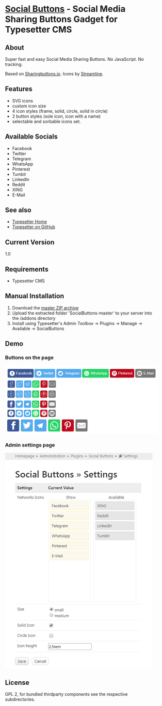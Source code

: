 # [Social Buttons](https://github.com/mahotilo/SocialButtons) - Social Media Sharing Buttons Gadget for Typesetter CMS

## About
Super fast and easy Social Media Sharing Buttons. No JavaScript. No tracking.

Based on [Sharingbuttons.io](https://sharingbuttons.io). Icons by [Streamline](http://streamlineicons.com/).

## Features
* SVG icons
* custom icon size
* 4 icon styles (frame, solid, circle, solid in circle)
* 2 button styles (sole icon, icon with a name)
* selectable and sorbable icons set.


## Available Socials
* Facebook
* Twitter
* Telegram
* WhatsApp
* Pinterest
* Tumblr
* LinkedIn
* Reddit
* XING
* E-Mail


## See also 
* [Typesetter Home](http://www.typesettercms.com)
* [Typesetter on GitHub](https://github.com/Typesetter/Typesetter)


## Current Version 
1.0


## Requirements
* Typesetter CMS


## Manual Installation
1. Download the [master ZIP archive](https://github.com/mahotilo/SocialButtons/archive/master.zip)
2. Upload the extracted folder 'SocialButtons-master' to your server into the /addons directory
3. Install using Typesetter's Admin Toolbox &rarr; Plugins &rarr; Manage &rarr; Available &rarr; SocialButtons


## Demo
### Buttons on the page
![image](demo/site.png)

### Admin settings page
![image](demo/admin.png)

## License
GPL 2, for bundled thirdparty components see the respective subdirectories.
